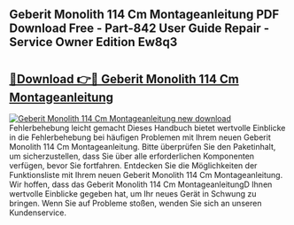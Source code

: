 ## Geberit Monolith 114 Cm Montageanleitung PDF Download Free - Part-842 User Guide Repair - Service Owner Edition Ew8q3

# <h2><a href="http://df7kvze.blite.top/?on=Geberit+Monolith+114+Cm+Montageanleitung">🔗Download 👉🔴 Geberit Monolith 114 Cm Montageanleitung</a></h2>

[![Geberit Monolith 114 Cm Montageanleitung new download](https://i.imgur.com/lujVjoI.png)](http://df7kvze.blite.top/?on=Geberit+Monolith+114+Cm+Montageanleitung)
Fehlerbehebung leicht gemacht Dieses Handbuch bietet wertvolle Einblicke in die Fehlerbehebung bei häufigen Problemen mit Ihrem neuen Geberit Monolith 114 Cm Montageanleitung. Bitte überprüfen Sie den Paketinhalt, um sicherzustellen, dass Sie über alle erforderlichen Komponenten verfügen, bevor Sie fortfahren. Entdecken Sie die Möglichkeiten der Funktionsliste mit Ihrem neuen Geberit Monolith 114 Cm Montageanleitung. Wir hoffen, dass das Geberit Monolith 114 Cm MontageanleitungD Ihnen wertvolle Einblicke gegeben hat, um Ihr neues Gerät in Schwung zu bringen. Wenn Sie auf Probleme stoßen, wenden Sie sich an unseren Kundenservice.
